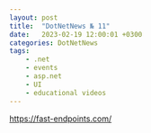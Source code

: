 ```yaml
---
layout: post
title:  "DotNetNews № 11"
date:   2023-02-19 12:00:01 +0300
categories: DotNetNews
tags:
    - .net
    - events
    - asp.net
    - UI
    - educational videos
---
```


https://fast-endpoints.com/